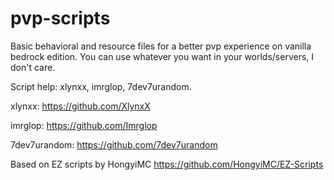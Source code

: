 # pvp-scripts

Basic behavioral and resource files for a better pvp experience on vanilla bedrock edition. You can use whatever you want in your worlds/servers, I don't care.

Script help: xlynxx, imrglop, 7dev7urandom.

xlynxx: https://github.com/XlynxX

imrglop: https://github.com/Imrglop

7dev7urandom: https://github.com/7dev7urandom

Based on EZ scripts by HongyiMC
https://github.com/HongyiMC/EZ-Scripts
